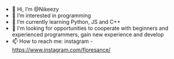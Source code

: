 - 👋 Hi, I’m @Nikeezy
- 👀 I’m interested in programming
- 🌱 I’m currently learning Python, JS and C++
- 💞️ I'm looking for opportunities to cooperate with beginners and experienced programmers, gain new experience and develop
- 📫 How to reach me: instagram - https://www.instagram.com/floresance/

<!---
Nikeezy/Nikeezy is a ✨ special ✨ repository because its `README.md` (this file) appears on your GitHub profile.
You can click the Preview link to take a look at your changes.
--->
